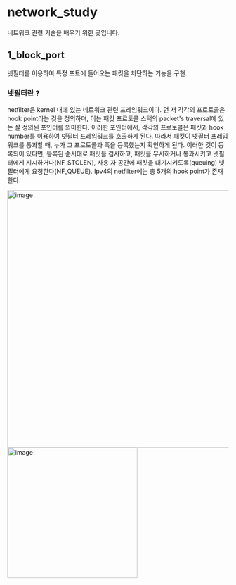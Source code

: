 # network_study
네트워크 관련 기술을 배우기 위한 곳입니다.

## 1_block_port
넷필터를 이용하여 특정 포트에 들어오는 패킷을 차단하는 기능을 구현.

### 넷필터란 ?
netfilter은 kernel 내에 있는 네트워크 관련 프레임워크이다. 먼 저 각각의 프로토콜은 hook point라는 것을 정의하며, 이는 패킷 프로토콜 스택의 packet's traversal에 있는 잘 정의된 포인터를 의미한다. 이러한 포인터에서, 각각의 프로토콜은 패킷과 hook number를 이용하여 넷필터 프레임워크를 호출하게 된다. 따라서 패킷이 넷필터 프레임 워크를 통과할 때, 누가 그 프로토콜과 훅을 등록했는지 확인하게 된다. 이러한 것이 등록되어 있다면, 등록된 순서대로 패킷을 검사하고, 패킷을 무시하거나 통과시키고 넷필터에게 지시하거나(NF_STOLEN), 사용 자 공간에 패킷을 대기시키도록(queuing) 넷필터에게 요청한다(NF_QUEUE). Ipv4의 netfilter에는 총 5개의 hook point가 존재 한다.

<img width="585" alt="image" src="https://github.com/smtobs/network_study/assets/50127167/ad152763-7bfc-4c45-ad31-a87098d3cc14">

<img width="296" alt="image" src="https://github.com/smtobs/network_study/assets/50127167/caa64e81-ddf5-4a03-ac74-2a4d2aa5f4dc">

